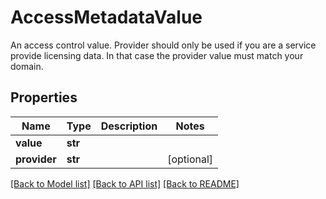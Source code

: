 # AccessMetadataValue

An access control value. Provider should only be used if you are a service provide licensing data. In that case  the provider value must match your domain.

## Properties
Name | Type | Description | Notes
------------ | ------------- | ------------- | -------------
**value** | **str** |  | 
**provider** | **str** |  | [optional] 

[[Back to Model list]](../README.md#documentation-for-models) [[Back to API list]](../README.md#documentation-for-api-endpoints) [[Back to README]](../README.md)


